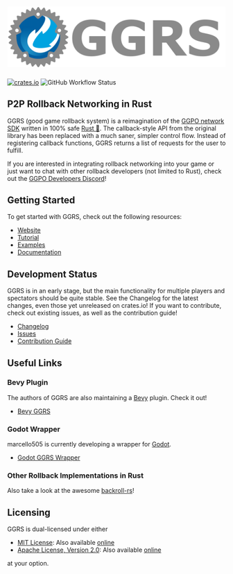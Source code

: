 # [![GGRS LOGO](./ggrs_logo.png)](https://gschup.github.io/ggrs/)

[![crates.io](https://img.shields.io/crates/v/ggrs?style=for-the-badge)](https://crates.io/crates/ggrs)
![GitHub Workflow Status](https://img.shields.io/github/workflow/status/gschup/ggrs/Rust?style=for-the-badge)

## P2P Rollback Networking in Rust

GGRS (good game rollback system) is a reimagination of the [GGPO network SDK](https://www.ggpo.net/) written in 100% safe [Rust 🦀](https://www.rust-lang.org/). The callback-style API from the original library has been replaced with a much saner, simpler control flow. Instead of registering callback functions, GGRS returns a list of requests for the user to fulfill.

If you are interested in integrating rollback networking into your game or just want to chat with other rollback developers (not limited to Rust), check out the [GGPO Developers Discord](https://discord.com/invite/8FKKhCRCCE)!

## Getting Started

To get started with GGRS, check out the following resources:

- [Website](https://gschup.github.io/ggrs/)
- [Tutorial](https://gschup.github.io/ggrs/docs/getting-started/quick-start/)
- [Examples](./examples/README.md)
- [Documentation](https://docs.rs/ggrs/newest/ggrs/)

## Development Status

GGRS is in an early stage, but the main functionality for multiple players and spectators should be quite stable. See the Changelog for the latest changes, even those yet unreleased on crates.io! If you want to contribute, check out existing issues, as well as the contribution guide!

- [Changelog](./CHANGELOG.md)
- [Issues](https://github.com/gschup/ggrs/issues)
- [Contribution Guide](https://gschup.github.io/ggrs/docs/contributing/how-to-contribute/)

## Useful Links

### Bevy Plugin

The authors of GGRS are also maintaining a [Bevy](https://bevyengine.org/) plugin. Check it out!

- [Bevy GGRS](https://github.com/gschup/bevy_ggrs)

### Godot Wrapper

marcello505 is currently developing a wrapper for [Godot](https://godotengine.org/).

- [Godot GGRS Wrapper](https://github.com/marcello505/godot-ggrs-wrapper)

### Other Rollback Implementations in Rust

Also take a look at the awesome [backroll-rs](https://github.com/HouraiTeahouse/backroll-rs/)!

## Licensing

GGRS is dual-licensed under either

- [MIT License](./LICENSE-MIT): Also available [online](http://opensource.org/licenses/MIT)
- [Apache License, Version 2.0](./LICENSE-APACHE): Also available [online](http://www.apache.org/licenses/LICENSE-2.0)

at your option.
